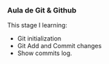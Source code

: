 ### Aula de Git & Github

This stage I learning:

- Git initialization
- Git Add and Commit changes
- Show commits log.
